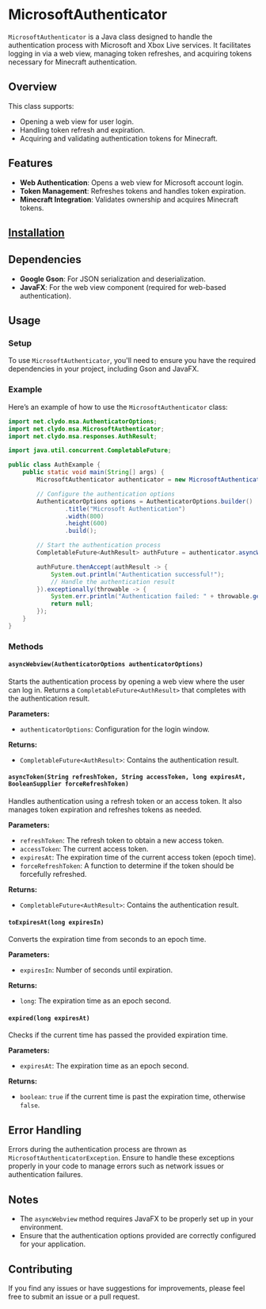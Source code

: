 # MicrosoftAuthenticator

`MicrosoftAuthenticator` is a Java class designed to handle the authentication process with Microsoft and Xbox Live services. It facilitates logging in via a web view, managing token refreshes, and acquiring tokens necessary for Minecraft authentication.

## Overview

This class supports:
- Opening a web view for user login.
- Handling token refresh and expiration.
- Acquiring and validating authentication tokens for Minecraft.

## Features

- **Web Authentication**: Opens a web view for Microsoft account login.
- **Token Management**: Refreshes tokens and handles token expiration.
- **Minecraft Integration**: Validates ownership and acquires Minecraft tokens.

## [Installation](https://jitpack.io/#ClydoNetwork/MicrosoftAuthenticator)

## Dependencies

- **Google Gson**: For JSON serialization and deserialization.
- **JavaFX**: For the web view component (required for web-based authentication).

## Usage

### Setup

To use `MicrosoftAuthenticator`, you'll need to ensure you have the required dependencies in your project, including Gson and JavaFX.

### Example

Here’s an example of how to use the `MicrosoftAuthenticator` class:

```java
import net.clydo.msa.AuthenticatorOptions;
import net.clydo.msa.MicrosoftAuthenticator;
import net.clydo.msa.responses.AuthResult;

import java.util.concurrent.CompletableFuture;

public class AuthExample {
    public static void main(String[] args) {
        MicrosoftAuthenticator authenticator = new MicrosoftAuthenticator();

        // Configure the authentication options
        AuthenticatorOptions options = AuthenticatorOptions.builder()
                .title("Microsoft Authentication")
                .width(800)
                .height(600)
                .build();

        // Start the authentication process
        CompletableFuture<AuthResult> authFuture = authenticator.asyncWebview(options);

        authFuture.thenAccept(authResult -> {
            System.out.println("Authentication successful!");
            // Handle the authentication result
        }).exceptionally(throwable -> {
            System.err.println("Authentication failed: " + throwable.getMessage());
            return null;
        });
    }
}
```

### Methods

#### `asyncWebview(AuthenticatorOptions authenticatorOptions)`

Starts the authentication process by opening a web view where the user can log in. Returns a `CompletableFuture<AuthResult>` that completes with the authentication result.

**Parameters:**
- `authenticatorOptions`: Configuration for the login window.

**Returns:**
- `CompletableFuture<AuthResult>`: Contains the authentication result.

#### `asyncToken(String refreshToken, String accessToken, long expiresAt, BooleanSupplier forceRefreshToken)`

Handles authentication using a refresh token or an access token. It also manages token expiration and refreshes tokens as needed.

**Parameters:**
- `refreshToken`: The refresh token to obtain a new access token.
- `accessToken`: The current access token.
- `expiresAt`: The expiration time of the current access token (epoch time).
- `forceRefreshToken`: A function to determine if the token should be forcefully refreshed.

**Returns:**
- `CompletableFuture<AuthResult>`: Contains the authentication result.

#### `toExpiresAt(long expiresIn)`

Converts the expiration time from seconds to an epoch time.

**Parameters:**
- `expiresIn`: Number of seconds until expiration.

**Returns:**
- `long`: The expiration time as an epoch second.

#### `expired(long expiresAt)`

Checks if the current time has passed the provided expiration time.

**Parameters:**
- `expiresAt`: The expiration time as an epoch second.

**Returns:**
- `boolean`: `true` if the current time is past the expiration time, otherwise `false`.

## Error Handling

Errors during the authentication process are thrown as `MicrosoftAuthenticatorException`. Ensure to handle these exceptions properly in your code to manage errors such as network issues or authentication failures.

## Notes

- The `asyncWebview` method requires JavaFX to be properly set up in your environment.
- Ensure that the authentication options provided are correctly configured for your application.

## Contributing

If you find any issues or have suggestions for improvements, please feel free to submit an issue or a pull request.
